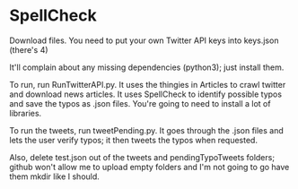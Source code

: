 # SpellCheck


Download files. You need to put your own Twitter API keys into keys.json (there's 4)

It'll complain about any missing dependencies (python3); just install them.

To run, run RunTwitterAPI.py. It uses the thingies in Articles to crawl twitter and download news articles. It uses SpellCheck to identify possible typos and save the typos as .json files. You're going to need to install a lot of libraries.

To run the tweets, run tweetPending.py. It goes through the .json files and lets the user verify typos; it then tweets the typos when requested.

Also, delete test.json out of the tweets and pendingTypoTweets folders; github won't allow me to upload empty folders and I'm not going to go have them mkdir like I should.
